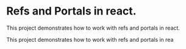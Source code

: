 # Refs and Portals in react.

This project demonstrates how to work with refs and portals in react.

This project demonstrates how to work with refs and portals in rea